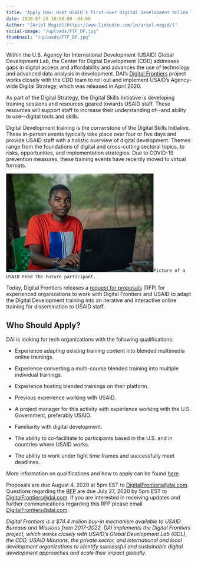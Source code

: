 ```yaml
---
title: 'Apply Now: Host USAID’s first-ever Digital Development Online Training'
date: 2020-07-20 10:56:00 -04:00
Author: "[Ariel Magid](https://www.linkedin.com/in/ariel-magid/)"
social-image: "/uploads/FTF_DF.jpg"
thumbnail: "/uploads/FTF_DF.jpg"
---
```


Within the U.S. Agency for International Development (USAID) Global Development Lab, the Center for Digital Development (CDD) addresses gaps in digital access and affordability and advances the use of technology and advanced data analysis in development. DAI’s [Digital Frontiers](https://www.dai.com/our-work/projects/worldwide-digital-frontiers-df) project works closely with the CDD team to roll out and implement USAID’s Agency-wide Digital Strategy, which was released in April 2020.

As part of the Digital Strategy, the Digital Skills Initiative is developing training sessions and resources geared towards USAID staff. These resources will support staff to increase their understanding of--and ability to use--digital tools and skills.

<!--more-->

Digital Development training is the cornerstone of the Digital Skills Initiative. These in-person events typically take place over four or five days and provide USAID staff with a holistic overview of digital development. Themes range  from the foundations of digital and cross-cutting sectoral topics, to risks, opportunities, and implementation strategies. Due to COVID-19 prevention measures, these training events have recently moved to virtual formats.

![FTF_DF.jpg](/uploads/FTF_DF.jpg)`Picture of a USAID Feed the Future participant.`

Today, Digital Frontiers releases a [request for proposals](https://drive.google.com/file/d/1tCxhBBjip44skPLsvKHln5z2c0L7Oyfi/view) (RFP) for experienced organizations to work with Digital Frontiers and USAID to adapt the Digital Development training into an iterative and interactive online training for dissemination to USAID staff.

## Who Should Apply?

DAI is looking for tech organizations with the following qualifications:

* Experience adapting existing training content into blended multimedia online trainings.

* Experience converting a multi-course blended training into multiple individual trainings.

* Experience hosting blended trainings on their platform.

* Previous experience working with USAID.

* A project manager for this activity with experience working with the U.S. Government, preferably USAID.

* Familiarity with digital development.

* The ability to co-facilitate to participants based in the U.S. and in countries where USAID works.

* The ability to work under tight time frames and successfully meet deadlines.

More information on qualifications and how to apply can be found [here](https://drive.google.com/file/d/1cDuXqYXtE4GERldfmFNbnSXuYSj6zOFa/view?usp=sharing).

Proposals are due August 4, 2020 at 5pm EST to DigitalFrontiers@dai.com. Questions regarding the [RFP](https://drive.google.com/file/d/1tCxhBBjip44skPLsvKHln5z2c0L7Oyfi/view) are due July 27, 2020 by 5pm EST to [DigitalFrontiers@dai.com](mailto:DigitalFrontiers@dai.com). If you are interested in receiving updates and further communications regarding this RFP please email DigitalFrontiers@dai.com.

*Digital Frontiers is a $74.4 million buy-in mechanism available to USAID Bureaus and Missions from 2017-2022. DAI implements the Digital Frontiers project, which works closely with USAID’s Global Development Lab (GDL), the CDD, USAID Missions, the private sector, and international and local development organizations to identify successful and sustainable digital development approaches and scale their impact globally.*